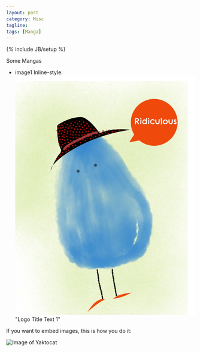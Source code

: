 ```yaml
---
layout: post
category: Misc
tagline: 
tags: [Manga]
---
```

{% include JB/setup %}

Some Mangas

* image1
Inline-style: 
![alt text](https://github.com/flkuo/blog/blob/gh-pages/images/manga01.jpg) "Logo Title Text 1"

If you want to embed images, this is how you do it:

![Image of Yaktocat](https://octodex.github.com/images/yaktocat.png)
